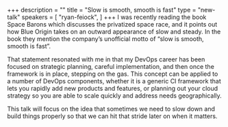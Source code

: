 +++
description = ""
title = "Slow is smooth, smooth is fast"
type = "new-talk"
speakers = [
        "ryan-feiock",
]
+++
I was recently reading the book Space Barons which discusses the
privatized space race, and it points out how Blue Origin takes on an
outward appearance of slow and steady. In the book they mention the
company’s unofficial motto of “slow is smooth, smooth is fast”.

That statement resonated with me in that my DevOps career has been
focused on strategic planning, careful implementation, and then once the
framework is in place, stepping on the gas. This concept can be applied
to a number of DevOps components, whether it is a generic CI framework
that lets you rapidly add new products and features, or planning out
your cloud strategy so you are able to scale quickly and address needs
geographically.

This talk will focus on the idea that sometimes we need to slow down and
build things properly so that we can hit that stride later on when it
matters.